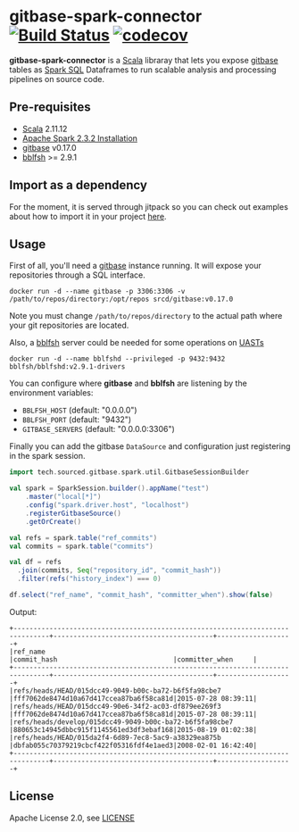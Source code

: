 # gitbase-spark-connector [![Build Status](https://travis-ci.org/src-d/gitbase-spark-connector.svg?branch=master)](https://travis-ci.org/src-d/gitbase-spark-connector) [![codecov](https://codecov.io/gh/src-d/gitbase-spark-connector/branch/master/graph/badge.svg)](https://codecov.io/gh/src-d/gitbase-spark-connector)

**gitbase-spark-connector** is a [Scala](https://www.scala-lang.org/) libraray that lets you expose [gitbase](https://www.github.com/src-d/gitbase) tables as [Spark SQL](https://spark.apache.org/sql/) Dataframes to run scalable analysis and processing pipelines on source code.

## Pre-requisites

* [Scala](https://www.scala-lang.org/) 2.11.12
* [Apache Spark 2.3.2 Installation](http://spark.apache.org/docs/2.3.2)
* [gitbase](https://github.com/src-d/gitbase) v0.17.0
* [bblfsh](https://github.com/bblfsh/bblfshd) >= 2.9.1

## Import as a dependency

For the moment, it is served through jitpack so you can check out examples about how to import it in your project [here](https://jitpack.io/#src-d/gitbase-spark-connector).

## Usage

First of all, you'll need a [gitbase](https://www.github.com/src-d/gitbase) instance running. It will expose your repositories through a SQL interface.

```
docker run -d --name gitbase -p 3306:3306 -v /path/to/repos/directory:/opt/repos srcd/gitbase:v0.17.0
```

Note you must change `/path/to/repos/directory` to the actual path where your git repositories are located.

Also, a [bblfsh](https://github.com/bblfsh/bblfshd) server could be needed for some operations on [UASTs](https://docs.sourced.tech/babelfish/uast/uast-v2)

```
docker run -d --name bblfshd --privileged -p 9432:9432 bblfsh/bblfshd:v2.9.1-drivers
```

You can configure where **gitbase** and **bblfsh** are listening by the environment variables:
- `BBLFSH_HOST` (default: "0.0.0.0")
- `BBLFSH_PORT` (default: "9432")
- `GITBASE_SERVERS` (default: "0.0.0.0:3306")

Finally you can add the gitbase `DataSource` and configuration just registering in the spark session.

```scala
import tech.sourced.gitbase.spark.util.GitbaseSessionBuilder

val spark = SparkSession.builder().appName("test")
    .master("local[*]")
    .config("spark.driver.host", "localhost")
    .registerGitbaseSource()
    .getOrCreate()

val refs = spark.table("ref_commits")
val commits = spark.table("commits")

val df = refs
  .join(commits, Seq("repository_id", "commit_hash"))
  .filter(refs("history_index") === 0)

df.select("ref_name", "commit_hash", "committer_when").show(false)
```

Output:
```
+-------------------------------------------------------------------------------+----------------------------------------+-------------------+
|ref_name                                                                       |commit_hash                             |committer_when     |
+-------------------------------------------------------------------------------+----------------------------------------+-------------------+
|refs/heads/HEAD/015dcc49-9049-b00c-ba72-b6f5fa98cbe7                           |fff7062de8474d10a67d417ccea87ba6f58ca81d|2015-07-28 08:39:11|
|refs/heads/HEAD/015dcc49-90e6-34f2-ac03-df879ee269f3                           |fff7062de8474d10a67d417ccea87ba6f58ca81d|2015-07-28 08:39:11|
|refs/heads/develop/015dcc49-9049-b00c-ba72-b6f5fa98cbe7                        |880653c14945dbbc915f1145561ed3df3ebaf168|2015-08-19 01:02:38|
|refs/heads/HEAD/015da2f4-6d89-7ec8-5ac9-a38329ea875b                           |dbfab055c70379219cbcf422f05316fdf4e1aed3|2008-02-01 16:42:40|
+-------------------------------------------------------------------------------+----------------------------------------+-------------------+
```

## License

Apache License 2.0, see [LICENSE](/LICENSE)
